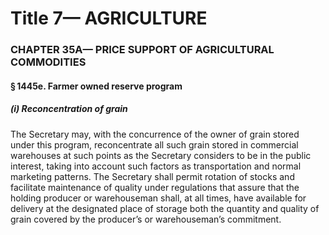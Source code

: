 
# Title 7— AGRICULTURE
### CHAPTER 35A— PRICE SUPPORT OF AGRICULTURAL COMMODITIES
#### § 1445e. Farmer owned reserve program
##### (i) Reconcentration of grain

The Secretary may, with the concurrence of the owner of grain stored under this program, reconcentrate all such grain stored in commercial warehouses at such points as the Secretary considers to be in the public interest, taking into account such factors as transportation and normal marketing patterns. The Secretary shall permit rotation of stocks and facilitate maintenance of quality under regulations that assure that the holding producer or warehouseman shall, at all times, have available for delivery at the designated place of storage both the quantity and quality of grain covered by the producer’s or warehouseman’s commitment.

